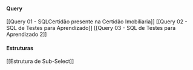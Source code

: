 
#### Query
[[Query 01 - SQLCertidão presente na Certidão Imobiliaria]]
[[Query 02 - SQL de Testes para Aprendizado]]
[[Query 03 - SQL de Testes para Aprendizado 2]]

#### Estruturas
[[Estrutura de Sub-Select]]